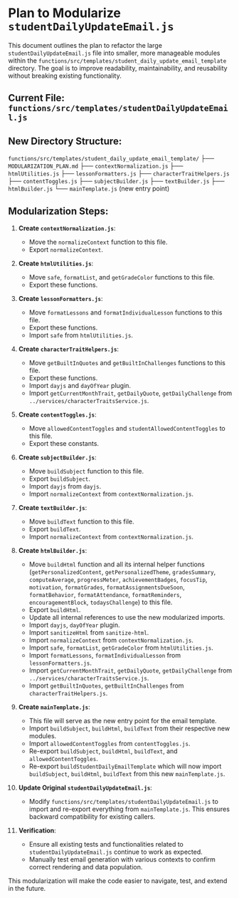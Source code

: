# Plan to Modularize `studentDailyUpdateEmail.js`

This document outlines the plan to refactor the large `studentDailyUpdateEmail.js` file into smaller, more manageable modules within the `functions/src/templates/student_daily_update_email_template` directory. The goal is to improve readability, maintainability, and reusability without breaking existing functionality.

## Current File: `functions/src/templates/studentDailyUpdateEmail.js`

## New Directory Structure:
`functions/src/templates/student_daily_update_email_template/`
├── `MODULARIZATION_PLAN.md`
├── `contextNormalization.js`
├── `htmlUtilities.js`
├── `lessonFormatters.js`
├── `characterTraitHelpers.js`
├── `contentToggles.js`
├── `subjectBuilder.js`
├── `textBuilder.js`
├── `htmlBuilder.js`
└── `mainTemplate.js` (new entry point)

## Modularization Steps:

1.  **Create `contextNormalization.js`**:
    *   Move the `normalizeContext` function to this file.
    *   Export `normalizeContext`.

2.  **Create `htmlUtilities.js`**:
    *   Move `safe`, `formatList`, and `getGradeColor` functions to this file.
    *   Export these functions.

3.  **Create `lessonFormatters.js`**:
    *   Move `formatLessons` and `formatIndividualLesson` functions to this file.
    *   Export these functions.
    *   Import `safe` from `htmlUtilities.js`.

4.  **Create `characterTraitHelpers.js`**:
    *   Move `getBuiltInQuotes` and `getBuiltInChallenges` functions to this file.
    *   Export these functions.
    *   Import `dayjs` and `dayOfYear` plugin.
    *   Import `getCurrentMonthTrait`, `getDailyQuote`, `getDailyChallenge` from `../services/characterTraitsService.js`.

5.  **Create `contentToggles.js`**:
    *   Move `allowedContentToggles` and `studentAllowedContentToggles` to this file.
    *   Export these constants.

6.  **Create `subjectBuilder.js`**:
    *   Move `buildSubject` function to this file.
    *   Export `buildSubject`.
    *   Import `dayjs` from `dayjs`.
    *   Import `normalizeContext` from `contextNormalization.js`.

7.  **Create `textBuilder.js`**:
    *   Move `buildText` function to this file.
    *   Export `buildText`.
    *   Import `normalizeContext` from `contextNormalization.js`.

8.  **Create `htmlBuilder.js`**:
    *   Move `buildHtml` function and all its internal helper functions (`getPersonalizedContent`, `getPersonalizedTheme`, `gradesSummary`, `computeAverage`, `progressMeter`, `achievementBadges`, `focusTip`, `motivation`, `formatGrades`, `formatAssignmentsDueSoon`, `formatBehavior`, `formatAttendance`, `formatReminders`, `encouragementBlock`, `todaysChallenge`) to this file.
    *   Export `buildHtml`.
    *   Update all internal references to use the new modularized imports.
    *   Import `dayjs`, `dayOfYear` plugin.
    *   Import `sanitizeHtml` from `sanitize-html`.
    *   Import `normalizeContext` from `contextNormalization.js`.
    *   Import `safe`, `formatList`, `getGradeColor` from `htmlUtilities.js`.
    *   Import `formatLessons`, `formatIndividualLesson` from `lessonFormatters.js`.
    *   Import `getCurrentMonthTrait`, `getDailyQuote`, `getDailyChallenge` from `../services/characterTraitsService.js`.
    *   Import `getBuiltInQuotes`, `getBuiltInChallenges` from `characterTraitHelpers.js`.

9.  **Create `mainTemplate.js`**:
    *   This file will serve as the new entry point for the email template.
    *   Import `buildSubject`, `buildHtml`, `buildText` from their respective new modules.
    *   Import `allowedContentToggles` from `contentToggles.js`.
    *   Re-export `buildSubject`, `buildHtml`, `buildText`, and `allowedContentToggles`.
    *   Re-export `buildStudentDailyEmailTemplate` which will now import `buildSubject`, `buildHtml`, `buildText` from this new `mainTemplate.js`.

10. **Update Original `studentDailyUpdateEmail.js`**:
    *   Modify `functions/src/templates/studentDailyUpdateEmail.js` to import and re-export everything from `mainTemplate.js`. This ensures backward compatibility for existing callers.

11. **Verification**:
    *   Ensure all existing tests and functionalities related to `studentDailyUpdateEmail.js` continue to work as expected.
    *   Manually test email generation with various contexts to confirm correct rendering and data population.

This modularization will make the code easier to navigate, test, and extend in the future.